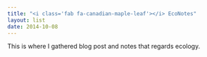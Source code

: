 ```yaml
---
title: "<i class='fab fa-canadian-maple-leaf'></i> EcoNotes"
layout: list
date: 2014-10-08
---
```


This is where I gathered blog post and notes that regards ecology.

